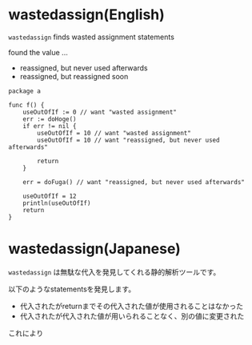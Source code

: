 # wastedassign(English)
`wastedassign` finds wasted assignment statements

found the value ...

- reassigned, but never used afterwards
- reassigned, but reassigned soon

```
package a

func f() {
	useOutOfIf := 0 // want "wasted assignment"
	err := doHoge()
	if err != nil {
		useOutOfIf = 10 // want "wasted assignment"
		useOutOfIf = 10 // want "reassigned, but never used afterwards"

		return
	}
	
	err = doFuga() // want "reassigned, but never used afterwards"
	
	useOutOfIf = 12
	println(useOutOfIf)
	return
}
```

# wastedassign(Japanese)
`wastedassign` は無駄な代入を発見してくれる静的解析ツールです。

以下のようなstatementsを発見します。

- 代入されたがreturnまでその代入された値が使用されることはなかった
- 代入されたが代入された値が用いられることなく、別の値に変更された

これにより

